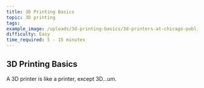 ```yaml
---
title: 3D Printing Basics
topic: 3D printing
tags:
example_image: /uploads/3d-printing-basics/3d-printers-at-chicago-public-library.jpg
difficulty: Easy
time_required: 5 - 15 minutes
---
```


## 3D Printing Basics

A 3D printer is like a printer, except 3D…um.